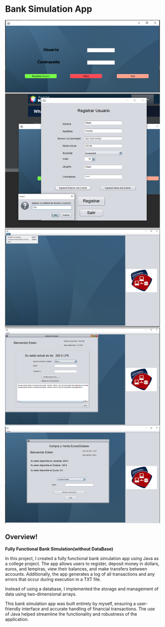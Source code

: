 # Bank Simulation App

![Design preview for the Bank Simulation](./imagenes/screenshots/Screen1.png)
![Design preview for the Bank Simulation](./imagenes/screenshots/Screen2.png)
![Design preview for the Bank Simulation](./imagenes/screenshots/Screen3.png)
![Design preview for the Bank Simulation](./imagenes/screenshots/Screen4.png)
![Design preview for the Bank Simulation](./imagenes/screenshots/Screen5.png)

## Overview!

**Fully Functional Bank Simulation(without DataBase)**

In this project, I created a fully functional bank simulation app using Java as a college project. The app allows users to register, deposit money in dollars, euros, and lempiras, view their balances, and make transfers between accounts. Additionally, the app generates a log of all transactions and any errors that occur during execution in a TXT file.

Instead of using a database, I implemented the storage and management of data using two-dimensional arrays.

This bank simulation app was built entirely by myself, ensuring a user-friendly interface and accurate handling of financial transactions. The use of Java helped streamline the functionality and robustness of the application.